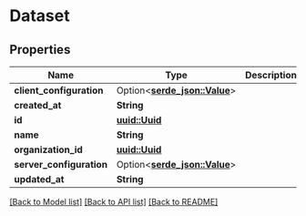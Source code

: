 # Dataset

## Properties

Name | Type | Description | Notes
------------ | ------------- | ------------- | -------------
**client_configuration** | Option<[**serde_json::Value**](.md)> |  | 
**created_at** | **String** |  | 
**id** | [**uuid::Uuid**](uuid::Uuid.md) |  | 
**name** | **String** |  | 
**organization_id** | [**uuid::Uuid**](uuid::Uuid.md) |  | 
**server_configuration** | Option<[**serde_json::Value**](.md)> |  | 
**updated_at** | **String** |  | 

[[Back to Model list]](../README.md#documentation-for-models) [[Back to API list]](../README.md#documentation-for-api-endpoints) [[Back to README]](../README.md)


